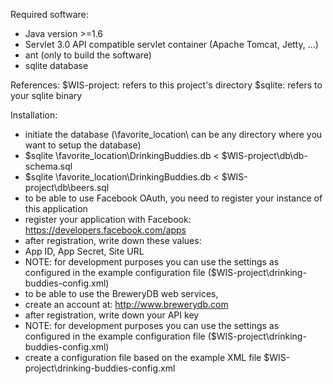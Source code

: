 Required software:
* Java version >=1.6
* Servlet 3.0 API compatible servlet container (Apache Tomcat, Jetty, ...)
* ant (only to build the software)
* sqlite database 

References:
$WIS-project: refers to this project's directory
$sqlite: refers to your sqlite binary 

Installation:
* initiate the database (\favorite_location\ can be any directory where you want to setup the database)
 * $sqlite \favorite_location\DrinkingBuddies.db < $WIS-project\db\db-schema.sql 
 * $sqlite \favorite_location\DrinkingBuddies.db < $WIS-project\db\beers.sql
* to be able to use Facebook OAuth, you need to register your instance of this application
 * register your application with Facebook: https://developers.facebook.com/apps
 * after registration, write down these values:
  * App ID, App Secret, Site URL
 * NOTE: for development purposes you can use the settings as configured in the example configuration file ($WIS-project\drinking-buddies-config.xml) 
* to be able to use the BreweryDB web services,
 * create an account at: http://www.brewerydb.com
 * after registration, write down your API key
 * NOTE: for development purposes you can use the settings as configured in the example configuration file ($WIS-project\drinking-buddies-config.xml)
* create a configuration file based on the example XML file $WIS-project\drinking-buddies-config.xml
